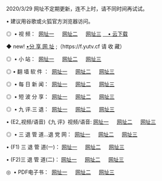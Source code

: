 <p>2020/3/29 网址不定期更新，连不上时，请不同时间再试试。
<p>• 建议用谷歌或火狐官方浏览器访问。
<p>◎  • 视 频： 
<a href="http://mmp.proyectolanuevatierra.com/" target="_blank">网址一</a> 　 
<a href="http://mie.proyectolanuevatierra.com/" target="_blank">网址二</a> 　 
<a href="http://mie.proyectolanuevatierra.com/b.html" target="_blank">网址三</a>  
<a href="https://yadi.sk/d/d0sUeAOpal3njw" target="_blank">　• 云下载 </a></p>
<p>◆ new! <a href="http://mkh.proyectolanuevatierra.com/a.html">•分 享 网 址</a> ;（https://f.yutv.cf 请 收 藏） </p>
<p>◎ </span>  •  小 站：  
<a href="http://mmp.proyectolanuevatierra.com/f.html" target="_blank">网址一</a> 　 
<a href="http://mie.proyectolanuevatierra.com/h.html" target="_blank">网址二</a> 　 
<a href="http://mie.proyectolanuevatierra.com/k/" target="_blank">网址三</a></p>
<p>◎  • 翻 墙 软 件 ：  
<a href="http://mmp.proyectolanuevatierra.com/ff/" target="_blank">网址一</a> 　 
<a href="http://mie.proyectolanuevatierra.com/s/read/a1_nd.html" target="_blank">网址二</a> 　 
<a href="http://mie.proyectolanuevatierra.com/ff/index.html" target="_blank">网址三</a></p>
<p>◎ </span>  • 每 日 新 闻：  
<a href="http://mmp.proyectolanuevatierra.com/day/" target="_blank">网址一</a> 　 
<a href="http://mie.proyectolanuevatierra.com/day/" target="_blank">网址二</a> 　 
<a href="http://mie.proyectolanuevatierra.com/day/index.html" target="_blank">网址三</a></p>
<p>◎ </span>  • 短 波 分 享：  
<a href="http://mmp.proyectolanuevatierra.com/h/" target="_blank">网址一</a> 　 
<a href="http://mie.proyectolanuevatierra.com/h/" target="_blank">网址二</a> 　 
<a href="http://mie.proyectolanuevatierra.com/h/index.html" target="_blank">网址三</a></p>
<p>◎   • 九 评.三 退：  
<a href="http://mmp.proyectolanuevatierra.com/t/" target="_blank">网址一</a> 　 
<a href="http://mie.proyectolanuevatierra.comli/v2/index.html" target="_blank">网址二</a> 　 
<a href="http://mie.proyectolanuevatierra.com/tt/index.html" target="_blank">网址三</a> 　</p>
<p>  • (E2_视频/语音)《九 评》视频/语音: 
<a href="http://mie.proyectolanuevatierra.com/7738.html" target="_blank">网址一</a> 　 
<a href="http://mie.proyectolanuevatierra.com/7614.html" target="_blank">网址二</a> 　 
<a href="http://mie.proyectolanuevatierra.com/7633.html" target="_blank">网址三</a></p>
<p>◎   • 三 退 管 道...退 党 网：  
<a href="http://mmp.proyectolanuevatierra.com/go/td1.html" target="_blank">网址一</a> 　 
<a href="http://mie.proyectolanuevatierra.com/go/td2.html" target="_blank">网址二</a> 　 
<a href="http://mie.proyectolanuevatierra.com/go/td3.html" target="_blank">网址三</a></p>
<p>  • (F1) 三 退 管 道(一)： 
<a href="http://mmp.proyectolanuevatierra.com/dd/" target="_blank">网址一</a> 　 
<a href="http://mie.proyectolanuevatierra.com/s/read/a1_tdx.html" target="_blank">网址二</a> 　 
<a href="http://mie.proyectolanuevatierra.com/dd/" target="_blank">网址三</a></p>
<p>  • (F2)三 退 管 道(二)： 
<a href="http://mie.proyectolanuevatierra.com/d/" target="_blank">网址一</a> 　 
<a href="http://mmp.proyectolanuevatierra.com/d/index.html" target="_blank">网址二</a> 　 
<a href="http://mie.proyectolanuevatierra.com/d/" target="_blank">网址三</a></p>
<p>◎   • PDF电子书：  
<a href="http://mmp.proyectolanuevatierra.com/p/" target="_blank">网址一</a> 　 
<a href="http://mie.proyectolanuevatierra.com/p/index.html" target="_blank">网址二</a> 　 
<a href="http://mie.proyectolanuevatierra.com/p/" target="_blank">网址三</a></p>
